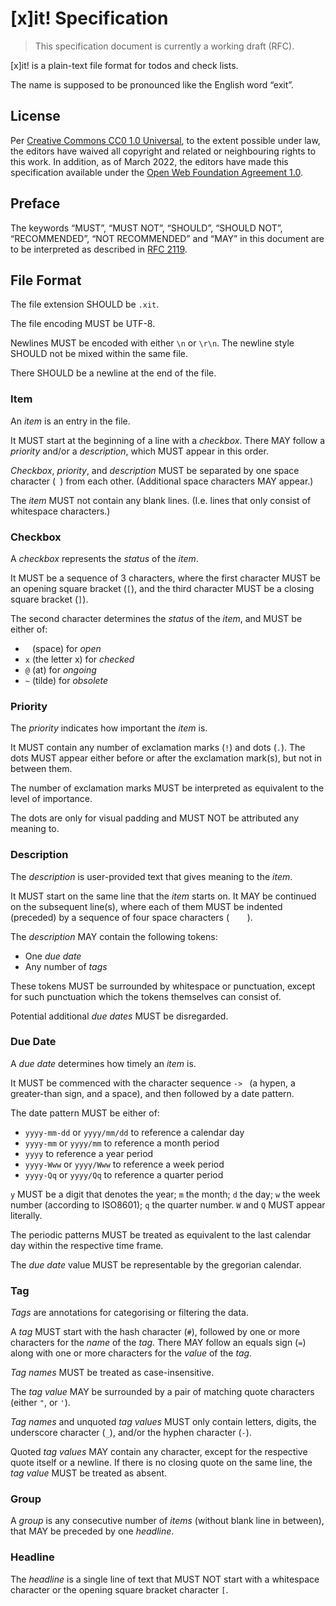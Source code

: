 # [x]it! Specification

> This specification document is currently a working draft (RFC).

[x]it! is a plain-text file format for todos and check lists.

The name is supposed to be pronounced like the English word “exit”.

## License

Per [Creative Commons CC0 1.0 Universal](http://creativecommons.org/publicdomain/zero/1.0/), to the extent possible under law, the editors have waived all copyright and related or neighbouring rights to this work. In addition, as of March 2022, the editors have made this specification available under the [Open Web Foundation Agreement 1.0](https://www.openwebfoundation.org/the-agreements/the-owf-1-0-agreements-granted-claims/owfa-1-0).

## Preface

The keywords “MUST”, “MUST NOT”, “SHOULD”, “SHOULD NOT”, “RECOMMENDED”, “NOT RECOMMENDED” and “MAY”
in this document are to be interpreted as described in [RFC 2119](https://tools.ietf.org/html/rfc2119).

## File Format

The file extension SHOULD be `.xit`.

The file encoding MUST be UTF-8.

Newlines MUST be encoded with either `\n` or `\r\n`.
The newline style SHOULD not be mixed within the same file.

There SHOULD be a newline at the end of the file.

### Item

An *item* is an entry in the file.

It MUST start at the beginning of a line with a *checkbox*.
There MAY follow a *priority* and/or a *description*,
which MUST appear in this order.

*Checkbox*, *priority*, and *description* MUST be separated by one space character (` `) from each other.
(Additional space characters MAY appear.)

The *item* MUST not contain any blank lines.
(I.e. lines that only consist of whitespace characters.)

### Checkbox

A *checkbox* represents the *status* of the *item*.

It MUST be a sequence of 3 characters,
where the first character MUST be an opening square bracket (`[`),
and the third character MUST be a closing square bracket (`]`).

The second character determines the *status* of the *item*,
and MUST be either of:

- ` ` (space) for *open*
- `x` (the letter x) for *checked*
- `@` (at) for *ongoing*
- `~` (tilde) for *obsolete*

### Priority

The *priority* indicates how important the *item* is.

It MUST contain any number of exclamation marks (`!`) and dots (`.`).
The dots MUST appear either before or after the exclamation mark(s),
but not in between them.

The number of exclamation marks MUST be interpreted as equivalent to the level of importance.

The dots are only for visual padding and MUST NOT be attributed any meaning to.

### Description

The *description* is user-provided text that gives meaning to the *item*.

It MUST start on the same line that the *item* starts on.
It MAY be continued on the subsequent line(s),
where each of them MUST be indented (preceded) by a sequence of four space characters (`    `).

The *description* MAY contain the following tokens:
- One *due date*
- Any number of *tags*

These tokens MUST be surrounded by whitespace or punctuation,
except for such punctuation which the tokens themselves can consist of.

Potential additional *due dates* MUST be disregarded.

### Due Date

A *due date* determines how timely an *item* is.

It MUST be commenced with the character sequence `-> `
(a hypen, a greater-than sign, and a space),
and then followed by a date pattern.

The date pattern MUST be either of:

- `yyyy-mm-dd` or `yyyy/mm/dd` to reference a calendar day
- `yyyy-mm` or `yyyy/mm` to reference a month period
- `yyyy` to reference a year period
- `yyyy-Www` or `yyyy/Www` to reference a week period
- `yyyy-Qq` or `yyyy/Qq` to reference a quarter period

`y` MUST be a digit that denotes the year;
`m` the month;
`d` the day;
`w` the week number (according to ISO8601);
`q` the quarter number.
`W` and `Q` MUST appear literally.

The periodic patterns MUST be treated as equivalent
to the last calendar day within the respective time frame.

The *due date* value MUST be representable by the gregorian calendar.

### Tag

*Tags* are annotations for categorising or filtering the data.

A *tag* MUST start with the hash character (`#`),
followed by one or more characters for the *name* of the *tag*.
There MAY follow an equals sign (`=`)
along with one or more characters for the *value* of the *tag*.

*Tag names* MUST be treated as case-insensitive.

The *tag value* MAY be surrounded by a pair of matching quote characters (either `"`, or `'`).

*Tag names* and unquoted *tag values* MUST only contain
letters, digits, the underscore character (`_`),
and/or the hyphen character (`-`).

Quoted *tag values* MAY contain any character,
except for the respective quote itself
or a newline.
If there is no closing quote on the same line,
the *tag value* MUST be treated as absent.

### Group

A *group* is any consecutive number of *items*
(without blank line in between),
that MAY be preceded by one *headline*.

### Headline

The *headline* is a single line of text
that MUST NOT start with a whitespace character
or the opening square bracket character `[`.
